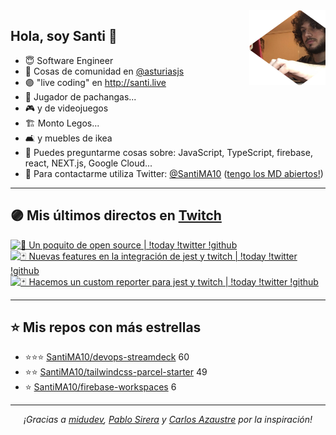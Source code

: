 <img height="120" align="right" src="https://raw.githubusercontent.com/SantiMA10/SantiMA10/main/.github/avatar.png" style="float: right" />

## Hola, soy Santi 🚀

- 😇 Software Engineer
- 📅 Cosas de comunidad en [@asturiasjs](https://twitter.com/asturiasjs)
- 🟣 "live coding" en http://santi.live 
- 🏀 Jugador de pachangas...
- 🎮 y de videojuegos 
- 🏗 Monto Legos...
- 🛋 y muebles de ikea 
- 🤔 Puedes preguntarme cosas sobre: JavaScript, TypeScript, firebase, react, NEXT.js, Google Cloud...
- 📝 Para contactarme utiliza Twitter: [@SantiMA10](https://twitter.com/SantiMA10) ([tengo los MD abiertos!](https://twitter.com/messages/compose?recipient_id=1397520804959694849))

---

## 🟣 Mis últimos directos en [Twitch](http://santi.live)

<div id="twitch-videos">
<a href='https://www.twitch.tv/videos/1449047350' target='_blank'>
<img width='30%' src='https://static-cdn.jtvnw.net/cf_vods/d1m7jfoe9zdc1j/73b1e60b819e9ff0892c_santima10_46100137037_1649350529/thumb/thumb0-320x180.jpg' alt='📂 Un poquito de open source | !today !twitter !github' />
</a><a href='https://www.twitch.tv/videos/1441273182' target='_blank'>
<img width='30%' src='https://static-cdn.jtvnw.net/cf_vods/d2nvs31859zcd8/cf6197117268e2a1b36b_santima10_40673041083_1648657519/thumb/thumb0-320x180.jpg' alt='🃏 Nuevas features en la integración de jest y twitch | !today !twitter !github' />
</a><a href='https://www.twitch.tv/videos/1435391874' target='_blank'>
<img width='30%' src='https://static-cdn.jtvnw.net/cf_vods/d2nvs31859zcd8/7e005520780c555fa27b_santima10_40654470219_1648142959/thumb/thumb0-320x180.jpg' alt='🃏 Hacemos un custom reporter para jest y twitch | !today !twitter !github' />
</a>
</div>

---

## ⭐️ Mis repos con más estrellas

- ⭐️⭐️⭐️ [SantiMA10/devops-streamdeck](https://github.com/SantiMA10/devops-streamdeck) 60
- ⭐️⭐️ [SantiMA10/tailwindcss-parcel-starter](https://github.com/SantiMA10/tailwindcss-parcel-starter) 49
- ⭐️ [SantiMA10/firebase-workspaces](https://github.com/SantiMA10/firebase-workspaces) 6

---

<p align="center">
<i>¡Gracias a <a href="https://github.com/midudev" target="_blank"> midudev</a>, <a href="https://github.com/pablosirera" taget="_blank">Pablo Sirera</a> y <a href="https://github.com/carlosazaustre" target="_blank">Carlos Azaustre</a> por la inspiración!</i>
</p>
